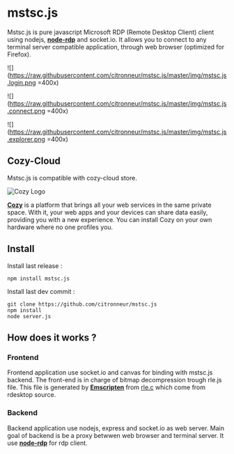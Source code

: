 # mstsc.js

Mstsc.js is pure javascript Microsoft RDP (Remote Desktop Client) client using nodejs, [**node-rdp**](https://github.com/citronneur/node-rdp) and socket.io. It allows you to connect to any terminal server compatible application, through web browser (optimized for Firefox).

![](https://raw.githubusercontent.com/citronneur/mstsc.js/master/img/mstsc.js.login.png =400x)

![](https://raw.githubusercontent.com/citronneur/mstsc.js/master/img/mstsc.js.connect.png =400x)

![](https://raw.githubusercontent.com/citronneur/mstsc.js/master/img/mstsc.js.explorer.png =400x)

## Cozy-Cloud

Mstsc.js is compatible with cozy-cloud store.

![Cozy Logo](https://raw.github.com/mycozycloud/cozy-setup/gh-pages/assets/images/happycloud.png)

[**Cozy**](http://cozy.io) is a platform that brings all your web services in the
same private space.  With it, your web apps and your devices can share data
easily, providing you
with a new experience. You can install Cozy on your own hardware where no one
profiles you.

## Install

Install last release : 

```
npm install mstsc.js
```

Install last dev commit : 

```
git clone https://github.com/citronneur/mstsc.js
npm install
node server.js
```

## How does it works ?

### Frontend

Frontend application use socket.io and canvas for binding with mstsc.js backend. The front-end is in charge of bitmap decompression trough rle.js file. This file is generated by [**Emscripten**](https://github.com/kripken/emscripten) from [rle.c](https://raw.githubusercontent.com/citronneur/mstsc.js/master/obj/rle.c) which come from rdesktop source.

### Backend

Backend application use nodejs, express and socket.io as web server. Main goal of backend is be a proxy betwwen web browser and terminal server. It use [**node-rdp**](https://github.com/citronneur/node-rdp) for rdp client.


